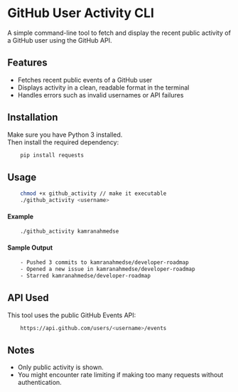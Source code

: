 # GitHub User Activity CLI

A simple command-line tool to fetch and display the recent public activity of a GitHub user using the GitHub API.

## Features

- Fetches recent public events of a GitHub user
- Displays activity in a clean, readable format in the terminal
- Handles errors such as invalid usernames or API failures

## Installation

Make sure you have Python 3 installed.  
Then install the required dependency:

```bash
    pip install requests
```

## Usage
```bash
    chmod +x github_activity // make it executable
    ./github_activity <username>
```

#### Example
```bash
    ./github_activity kamranahmedse
```

#### Sample Output
```bash
    - Pushed 3 commits to kamranahmedse/developer-roadmap
    - Opened a new issue in kamranahmedse/developer-roadmap
    - Starred kamranahmedse/developer-roadmap
```

## API Used
This tool uses the public GitHub Events API:
```bash
    https://api.github.com/users/<username>/events
```

## Notes
- Only public activity is shown.
- You might encounter rate limiting if making too many requests without authentication.
